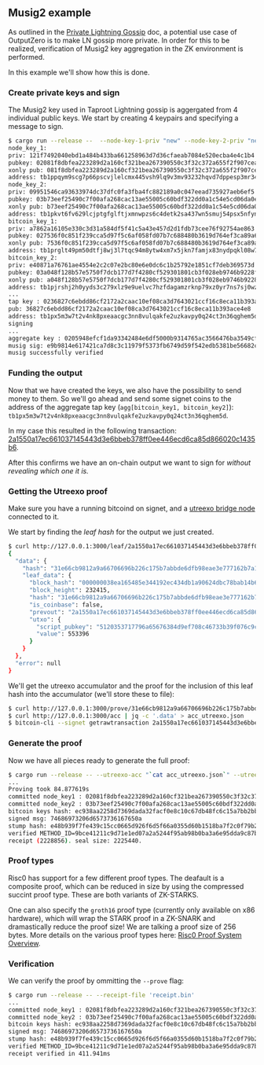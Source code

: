 ## Musig2 example

As outlined in the [Private Lightning Gossip](./ln_gossip.md) doc, a potential
use case of OutputZero is to make LN gossip more private. In order for this to
be realized, verification of Musig2 key aggregation in the ZK environment is
performed.

In this example we'll show how this is done.

### Create private keys and sign
The Musig2 key used in Taproot Lightning gossip is aggergated from 4 individual public keys. We start by creating 4 keypairs and specifying a message to sign.

```bash
$ cargo run --release --  --node-key-1-priv "new" --node-key-2-priv "new" --bitcoin-key-1-priv "new" --bitcoin-key-2-priv "new" --msg-hex "`echo "this message" | xxd -p`" --network "signet"
node_key_1:
priv: 121f7492040ebd1a484b433ba661258963d7d36cfaeab7084e520ecba4e4c1b4
pubkey: 02081f8dbfea223289d2a160cf321bea267390550c3f32c372a655f2f907cea504
xonly pub: 081f8dbfea223289d2a160cf321bea267390550c3f32c372a655f2f907cea504
address: tb1ppqym9scg7p66pscvjlelcmx445vsh9lq9v3mv93232hqvd7dppesp3mr34
node_key_2:
priv: 09951546ca93633974dc37dfc0fa3fba4fc882189a0c047eead735927aeb6ef5
pubkey: 03b73eef25490c7f00afa268cac13ae55005c60bdf322dd0a1c54e5cd06da0ef7e
xonly pub: b73eef25490c7f00afa268cac13ae55005c60bdf322dd0a1c54e5cd06da0ef7e
address: tb1pkvt6fv629lcjptgfglftjxmnwpzs6c4detk2sa437wn5smuj54psx5nfyn
bitcoin_key_1:
priv: a7862a16105e330c3d31a584df5f41c5a43e457d2d1fdb73cee76f92754ae863
pubkey: 027536f0c851f239cca5d97f5c6af058fd07b7c688480b3619d764ef3ca89a63e4
xonly pub: 7536f0c851f239cca5d97f5c6af058fd07b7c688480b3619d764ef3ca89a63e4
address: tb1prglt49pm50dtfj8wj3l7tqc94m8ytw4xm7x5jkn7famjx83nydpqkl08w7
bitcoin_key_2:
priv: e40871a76761ae4554e2c2c07e2bc80e6e0dc6c1b25792e1851cf7deb369573d
pubkey: 03a048f128b57e5750f7dcb177d7f4280cf529301801cb3f028eb9746b9228f731
xonly pub: a048f128b57e5750f7dcb177d7f4280cf529301801cb3f028eb9746b9228f731
address: tb1pjrshj2h0yyds3c279xlz9e9uelvc7hzfdagamzrknp79xz0yr7ns7sj0wz
...
tap key : 0236827c6ebdd86cf2172a2caac10ef08ca3d7643021ccf16c8eca11b393ace4e8
pub: 36827c6ebdd86cf2172a2caac10ef08ca3d7643021ccf16c8eca11b393ace4e8
address: tb1px5m3w7t2v4nk8pxeaacgc3nn8vulqakfe2uzkavpy0q24ct3n36qghem5d
signing
...
aggregate key : 0205948efcf1da93342484e6df5000b9314765ac3566476ba3549cf4ecfa54fbf8
musig sig: e9b9814e617421ca7d8c3c11979f5373fb6749d59f542edb5381be56682cd62f048988a148354c8e3cfabaf5126497d7ddff1c4e62efe5003629f358f9e47c75
musig successfully verified
```

### Funding the output
Now that we have created the keys, we also have the possibility to send money
to them. So we'll go ahead and send some signet coins to the address of the
aggregate tap key (`agg[bitcoin_key1, bitcoin_key2]`):
`tb1px5m3w7t2v4nk8pxeaacgc3nn8vulqakfe2uzkavpy0q24ct3n36qghem5d`.

In my case this resulted in the following transaction: [2a1550a17ec661037145443d3e6bbeb378ff0ee446ecd6ca85d866020c1435b6](https://mempool.space/signet/tx/2a1550a17ec661037145443d3e6bbeb378ff0ee446ecd6ca85d866020c1435b6).

After this confirms we have an on-chain output we want to sign for _without
revealing which one it is._

### Getting the Utreexo proof
Make sure you have a running bitcoind on signet, and a [utreexo bridge
node](https://github.com/Davidson-Souza/rpc-utreexo-bridge) connected to it.

We start by finding the _leaf hash_ for the output we just created.

```bash
$ curl http://127.0.0.1:3000/leaf/2a1550a17ec661037145443d3e6bbeb378ff0ee446ecd6ca85d866020c1435b6:1 | jq
{
  "data": {
    "hash": "31e66cb9812a9a66706696b226c175b7abbde6dfb98eae3e777162b7a1be731d",
    "leaf_data": {
      "block_hash": "000000038ea165485e344192ec434db1a90624dbc78bab14b6fe452645748923",
      "block_height": 232415,
      "hash": "31e66cb9812a9a66706696b226c175b7abbde6dfb98eae3e777162b7a1be731d",
      "is_coinbase": false,
      "prevout": "2a1550a17ec661037145443d3e6bbeb378ff0ee446ecd6ca85d866020c1435b6:1",
      "utxo": {
        "script_pubkey": "5120353717796a65676384d9ef708c46733b39f076c9cab82b758123c0aae1719c74",
        "value": 553396
      }
    }
  },
  "error": null
}
```

We'll get the utreexo accumulator and the proof for the inclusion of this leaf
hash into the accumulator (we'll store these to file):

```bash
$ curl http://127.0.0.1:3000/prove/31e66cb9812a9a66706696b226c175b7abbde6dfb98eae3e777162b7a1be731d | jq -c '.data' > proof_utreexo.json
$ curl http://127.0.0.1:3000/acc | jq -c '.data' > acc_utreexo.json
$ bitcoin-cli --signet getrawtransaction 2a1550a17ec661037145443d3e6bbeb378ff0ee446ecd6ca85d866020c1435b6 > tx.hex
```

### Generate the proof
Now we have all pieces ready to generate the full proof:

```bash
$ cargo run --release -- --utreexo-acc "`cat acc_utreexo.json`" --utreexo-proof "`cat proof_utreexo.json`" --leaf-hash '31e66cb9812a9a66706696b226c175b7abbde6dfb98eae3e777162b7a1be731d' --prove --receipt-file 'receipt.bin'  --msg-hex "`echo "this message" | xxd -p`" --tx-hex "`cat tx.hex`" --vout 1 --block-height 232415 --block-hash '000000038ea165485e344192ec434db1a90624dbc78bab14b6fe452645748923' --node-key-1 "02081f8dbfea223289d2a160cf321bea267390550c3f32c372a655f2f907cea504" --node-key-2 "03b73eef25490c7f00afa268cac13ae55005c60bdf322dd0a1c54e5cd06da0ef7e" --bitcoin-key-1 "027536f0c851f239cca5d97f5c6af058fd07b7c688480b3619d764ef3ca89a63e4" --bitcoin-key-2 "03a048f128b57e5750f7dcb177d7f4280cf529301801cb3f028eb9746b9228f731" --proof-type 'default' --musig-sig 'e9b9814e617421ca7d8c3c11979f5373fb6749d59f542edb5381be56682cd62f048988a148354c8e3cfabaf5126497d7ddff1c4e62efe5003629f358f9e47c75'
...
Proving took 84.877619s
committed node_key1 : 02081f8dbfea223289d2a160cf321bea267390550c3f32c372a655f2f907cea504
committed node_key2 : 03b73eef25490c7f00afa268cac13ae55005c60bdf322dd0a1c54e5cd06da0ef7e
bitcoin keys hash: ec938aa2258d7369dada32facf0e8c10c67db48fc6c15a7bb2bbf931900e9d3e
signed msg: 74686973206d6573736167650a
stump hash: e48b939f7fe439c15cc0665d926f6d5f66a0355d60b1518ba7f2c0f79b233a15
verified METHOD_ID=9bce41211c9d71e1ed07a2a5244f95ab98b0ba3a6e95dda9c87ba071ff871418
receipt (2228856). seal size: 2225440.
```

### Proof types
Risc0 has support for a few different proof types. The deafault is a composite
proof, which can be reduced in size by using the compressed succint proof type.
These are both variants of ZK-STARKS. 

One can also specify the `groth16` proof type (currently only available on x86
hardware), which will wrap the STARK proof in a ZK-SNARK and dramastically
reduce the proof size! We are talking a proof size of 256 bytes. More details
on the various proof types here: [Risc0 Proof System
Overview](https://dev.risczero.com/proof-system/).

### Verification
We can verify the proof by ommitting the `--prove` flag:

```bash
$ cargo run --release -- --receipt-file 'receipt.bin'
...
committed node_key1 : 02081f8dbfea223289d2a160cf321bea267390550c3f32c372a655f2f907cea504
committed node_key2 : 03b73eef25490c7f00afa268cac13ae55005c60bdf322dd0a1c54e5cd06da0ef7e
bitcoin keys hash: ec938aa2258d7369dada32facf0e8c10c67db48fc6c15a7bb2bbf931900e9d3e
signed msg: 74686973206d6573736167650a
stump hash: e48b939f7fe439c15cc0665d926f6d5f66a0355d60b1518ba7f2c0f79b233a15
verified METHOD_ID=9bce41211c9d71e1ed07a2a5244f95ab98b0ba3a6e95dda9c87ba071ff871418
receipt verified in 411.941ms
```
